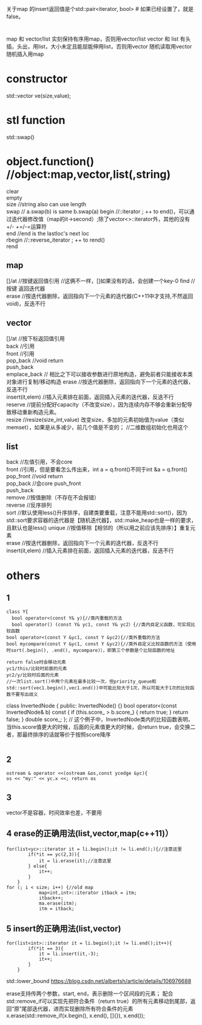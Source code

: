 关于map 的insert返回值是个std::pair<iterator, bool> # 如果已经设置了，就是false。

# 
map 和 vector/list
实刻保持有序用map，否则用vector/list
vector 和 list
有头插，头出，用list，大小未定且能屈能伸用list，否则用vector
随机读取用vector
随机插入用map

# constructor
std::vector<int> ve(size,value);
# stl function
std::swap()  
# object.function() //object:map,vector,list(,string)  
clear  
empty  
size	//string also can use length  
swap    // a.swap(b) is same b.swap(a)
begin   //::iterator ; ++ to end()，可以通过迭代器修改值（map的it->second）;除了vector<>::iterator外，其他的没有 +/- +=/-=运算符  
end	//end is the lastloc's next loc  
rbegin	//::reverse_iterator ; ++ to rend()  
rend  
## map
[]/at	//按键返回值引用 //这俩不一样，[]如果没有的话，会创建一个key-0 
find	//按键 返回迭代器  
erase	//按迭代器删除，返回指向下一个元素的迭代器(C++11中才支持,不然返回void)，反迭不行  
## vector
[]/at	//按下标返回值引用  
back	//引用  
front	//引用  
pop_back //void return  
push_back  
emplace_back  // 相比之下可以接收参数进行原地构造，避免前者只能接收本类对象进行复制/移动构造
erase	//按迭代器删除，返回指向下一个元素的迭代器，反迭不行  
insert(it,elem)	//插入元素排在前面，返回插入元素的迭代器，反迭不行  
reserve	//提前分配好capacity（不改变size），因为连续内存不够会重新分配导致移动重新构造元素。  
resize	//resize(size_int,value) 改变size，多加的元素初始值为value（类似memset），如果是从多减少，前几个值是不变的； //二维数组初始化也用这个
## list
back	//左值引用，不会core  
front	//引用，但是要看怎么传出来，int a = q.front()不同于int &a = q.front()  
pop_front //void return  
pop_back  //会core
push_front  
push_back  
remove	//按值删除（不存在不会报错）  
reverse	//反序排列  
sort	//默认使用less<int>()升序排序，自建类要重载，注意不能用std::sort()，因为std::sort要求容器的迭代器是【随机迭代器】，std::make_heap也是一样的要求，且默认也是less<int>()
unique	//按值移除【相邻的（所以用之前应该先排序）】重复元素  
erase	//按迭代器删除，返回指向下一个元素的迭代器，反迭不行  
insert(it,elem)	//插入元素排在前面，返回插入元素的迭代器，反迭不行  
# others
## 1
```
class Y{
  bool operator<(const Y& y){//类内重载的方法
  bool operator() (const Y& yc1, const Y& yc2）{//类内自定义函数，可实现比较函数
bool operator<(const Y &yc1, const Y &yc2){//类外重载的方法
bool mycompare(const Y &yc1, const Y &yc2){//类外自定义比较函数的方法（使用时sort(.begin(), .end(), mycompare)），即第三个参数是个比较函数的地址

return false时会移动元素
yc1/this/比较时前面的元素
yc2/y/比较时后面的元素
//一次list.sort()中两个元素在最多比较一次，但priority_queue和std::sort(vec1.begin(),vec1.end())中可能比较大于1次，所以可能大于1次的比较函数不要写出歧义
```
class InvertedNode {
 public:
  InvertedNode() {}
  bool operator<(const InvertedNode& b) const {
    if (this.score_ > b.score_) {
      return true;
    }
    return false;
  }
  double score_;
};
// 这个例子中，InvertedNode类内的比较函数表明，当this.score值更大的时候，后面的元素值更大的时候，会return true，会交换二者，那最终排序的话就等价于按照score降序
```
```
## 2
```
ostream & operator <<(ostream &os,const ycedge &yc){
os << "my:" << yc.x <<; return os
```
## 3
vector<bool>不是容器，时间效率也差，不要用
## 4 erase的正确用法(list,vector,map(c++11)）
```
for(list<yc>::iterator it = li.begin();it != li.end();){//注意这里
        if(*it == yc(2,3)){
            it = li.erase(it);//注意这里
        } else{
            it++;
        }
    }
for (; i < size; i++) {//old map
            map<int,int>::iterator itback = itm;
            itback++;
            ma.erase(itm);
            itm = itback;
```
## 5 insert的正确用法(list,vector)
```
for(list<int>::iterator it = li.begin();it != li.end();it++){
        if(*it == 3){
            it = li.insert(it,-3);
            it++;
        } 
    }
```

std::lower_bound
https://blog.csdn.net/albertsh/article/details/106976688

erase支持传两个参数，start, end，表示删除一个区间段的元素；
配合std::remove_if可以实现先把符合条件（return true）的所有元素移动到尾部，返回“原”尾部迭代器，进而实现删除所有符合条件的元素
x.erase(std::remove_if(x.begin(), x.end(), []{}), x.end());